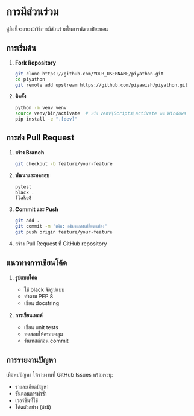 # การมีส่วนร่วม

คู่มือนี้จะแนะนำวิธีการมีส่วนร่วมในการพัฒนาปิยะทอน

## การเริ่มต้น

1. **Fork Repository**

   ```bash
   git clone https://github.com/YOUR_USERNAME/piyathon.git
   cd piyathon
   git remote add upstream https://github.com/piyawish/piyathon.git
   ```

2. **ติดตั้ง**

   ```bash
   python -m venv venv
   source venv/bin/activate  # หรือ venv\Scripts\activate บน Windows
   pip install -e ".[dev]"
   ```

## การส่ง Pull Request

1. **สร้าง Branch**

   ```bash
   git checkout -b feature/your-feature
   ```

2. **พัฒนาและทดสอบ**

   ```bash
   pytest
   black .
   flake8
   ```

3. **Commit และ Push**

   ```bash
   git add .
   git commit -m "เพิ่ม: อธิบายการเปลี่ยนแปลง"
   git push origin feature/your-feature
   ```

4. สร้าง Pull Request ที่ GitHub repository

## แนวทางการเขียนโค้ด

1. **รูปแบบโค้ด**
   - ใช้ black จัดรูปแบบ
   - ทำตาม PEP 8
   - เขียน docstring

2. **การเขียนเทสต์**
   - เขียน unit tests
   - ทดสอบให้ครอบคลุม
   - รันเทสต์ก่อน commit

## การรายงานปัญหา

เมื่อพบปัญหา ให้รายงานที่ GitHub Issues พร้อมระบุ:

- รายละเอียดปัญหา
- ขั้นตอนการทำซ้ำ
- เวอร์ชันที่ใช้
- โค้ดตัวอย่าง (ถ้ามี)
